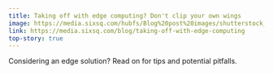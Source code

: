 ```yaml
---
title: Taking off with edge computing? Don't clip your own wings
image: https://media.sixsq.com/hubfs/Blog%20post%20images/shutterstock_1016030182-min.png
link: https://media.sixsq.com/blog/taking-off-with-edge-computing
top-story: true
---
```


Considering an edge solution? Read on for tips and potential pitfalls.